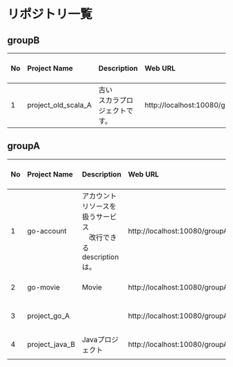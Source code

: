 # リポジトリ一覧

## groupB

| No | Project Name | Description | Web URL | Last Activity At | Commit Count | Commit Users |
| :--- | :--- | :--- | :--- | :--- | :--- | :--- |
| 1 | project_old_scala_A | 古い<br>スカラプロジェクトです。<br> | http://localhost:10080/groupB/project_old_scala_A | 2017-05-24 22:25:39 | 0 |  |

## groupA

| No | Project Name | Description | Web URL | Last Activity At | Commit Count | Commit Users |
| :--- | :--- | :--- | :--- | :--- | :--- | :--- |
| 1 | go-account | アカウントリソースを扱うサービス<br>　改行できる<br>descriptionは。<br> | http://localhost:10080/groupA/go-account | 2017-05-28 03:20:25 | 5 | Test User(xxxxxxxxxxxxx@gmail.com):1<br>John Doe(johndoe@example.com):2<br>Dummy(dummy@dummy.dummy):2<br> |
| 2 | go-movie | Movie<br> | http://localhost:10080/groupA/go-movie | 2017-05-25 21:11:45 | 0 |  |
| 3 | project_go_A | <br> | http://localhost:10080/groupA/project_go_A | 2017-05-10 21:53:19 | 1 | Dummy(dummy@dummy.dummy):1<br> |
| 4 | project_java_B | Javaプロジェクト<br> | http://localhost:10080/groupA/project_java_B | 2017-05-28 03:21:48 | 1 | Dummy(dummy@dummy.dummy):1<br> |
